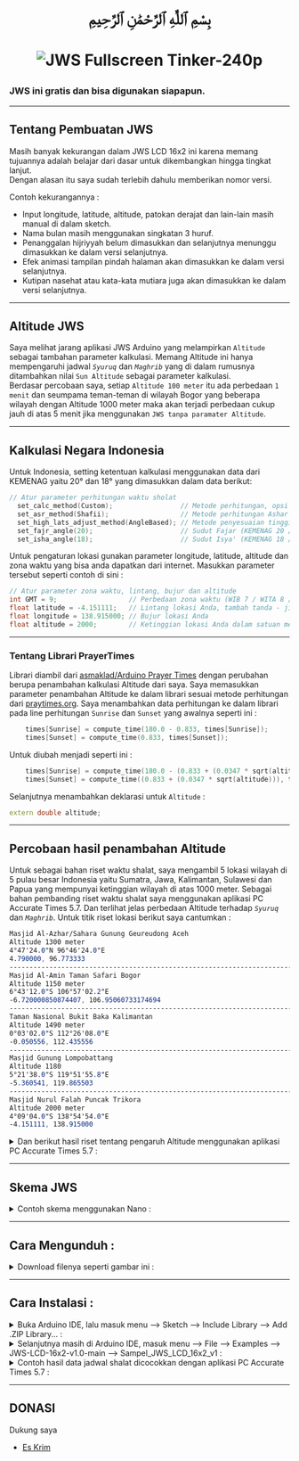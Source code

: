# <p align="center">بِسْمِ ٱللَّٰهِ ٱلرَّحْمَٰنِ ٱلرَّحِيمِ</p>
# <p align="center">![JWS Fullscreen Tinker-240p](https://github.com/chatGaPenTing/JWS-LCD-16x2-v1.0/assets/161785031/f6aeac52-6d8a-4f4c-aaec-869a1f0dbf4e)
</p>

### JWS ini gratis dan bisa digunakan siapapun.  
---
## Tentang Pembuatan JWS
Masih banyak kekurangan dalam JWS LCD 16x2 ini karena memang tujuannya adalah belajar dari dasar untuk dikembangkan hingga tingkat lanjut.  
Dengan alasan itu saya sudah terlebih dahulu memberikan nomor versi.  
  
Contoh kekurangannya :  
- Input longitude, latitude, altitude, patokan derajat dan lain-lain masih manual di dalam sketch.  
- Nama bulan masih menggunakan singkatan 3 huruf.  
- Penanggalan hijriyyah belum dimasukkan dan selanjutnya menunggu dimasukkan ke dalam versi selanjutnya.  
- Efek animasi tampilan pindah halaman akan dimasukkan ke dalam versi selanjutnya.  
- Kutipan nasehat atau kata-kata mutiara juga akan dimasukkan ke dalam versi selanjutnya.  
---
## Altitude JWS
Saya melihat jarang aplikasi JWS Arduino yang melampirkan `Altitude` sebagai tambahan parameter kalkulasi. Memang Altitude ini hanya mempengaruhi jadwal *`Syuruq`* dan *`Maghrib`* yang di dalam rumusnya ditambahkan nilai `Sun Altitude` sebagai parameter kalkulasi.  
Berdasar percobaan saya, setiap `Altitude 100 meter` itu ada perbedaan `1 menit` dan seumpama teman-teman di wilayah Bogor yang beberapa wilayah dengan Altitude 1000 meter maka akan terjadi perbedaan cukup jauh di atas 5 menit jika menggunakan `JWS tanpa paramater Altitude`.

---
## Kalkulasi Negara Indonesia
Untuk Indonesia, setting ketentuan kalkulasi menggunakan data dari KEMENAG yaitu 20° dan 18° yang dimasukkan dalam data berikut:  
```cpp
// Atur parameter perhitungan waktu sholat
  set_calc_method(Custom);                 // Metode perhitungan, opsi ada di PrayerTimes.h
  set_asr_method(Shafii);                  // Metode perhitungan Ashar
  set_high_lats_adjust_method(AngleBased); // Metode penyesuaian tinggi lintang
  set_fajr_angle(20);                      // Sudut Fajar (KEMENAG 20 / MESIR 19.5)
  set_isha_angle(18);                      // Sudut Isya' (KEMENAG 18 / MESIR 17.5)
```
Untuk pengaturan lokasi gunakan parameter longitude, latitude, altitude dan zona waktu yang bisa anda dapatkan dari internet. Masukkan parameter tersebut seperti contoh di sini :  
```cpp
// Atur parameter zona waktu, lintang, bujur dan altitude
int GMT = 9;                  // Perbedaan zona waktu (WIB 7 / WITA 8 / WIT 9)
float latitude = -4.151111;   // Lintang lokasi Anda, tambah tanda - jika anda di wilayah S (South)
float longitude = 138.915000; // Bujur lokasi Anda
float altitude = 2000;        // Ketinggian lokasi Anda dalam satuan meter   
```  
---
  
### Tentang Librari PrayerTimes  
Librari diambil dari [asmaklad/Arduino Prayer Times](https://github.com/asmaklad/Arduino-Prayer-Times) dengan perubahan berupa penambahan kalkulasi Altitude dari saya.
Saya memasukkan parameter penambahan Altitude ke dalam librari sesuai metode perhitungan dari [praytimes.org](http://praytimes.org/calculation). Saya menambahkan data perhitungan ke dalam librari pada line perhitungan `Sunrise` dan `Sunset` yang awalnya seperti ini :  
```cpp
	times[Sunrise] = compute_time(180.0 - 0.833, times[Sunrise]);
	times[Sunset] = compute_time(0.833, times[Sunset]);
```
Untuk diubah menjadi seperti ini :  
```cpp
	times[Sunrise] = compute_time(180.0 - (0.833 + (0.0347 * sqrt(altitude))), times[Sunrise]);
	times[Sunset] = compute_time((0.833 + (0.0347 * sqrt(altitude))), times[Sunset]);
```
Selanjutnya menambahkan deklarasi untuk `Altitude` :  
```cpp
extern double altitude;
```

---

## Percobaan hasil penambahan Altitude  
Untuk sebagai bahan riset waktu shalat, saya mengambil 5 lokasi wilayah di 5 pulau besar Indonesia yaitu Sumatra, Jawa, Kalimantan, Sulawesi dan Papua yang mempunyai ketinggian wilayah di atas 1000 meter. Sebagai bahan pembanding riset waktu shalat  saya menggunakan aplikasi PC Accurate Times 5.7. Dan terlihat jelas perbedaan Altitude terhadap *`Syuruq`* dan *`Maghrib`*. Untuk titik riset lokasi berikut saya cantumkan :  
```css
Masjid Al-Azhar/Sahara Gunung Geureudong Aceh
Altitude 1300 meter
4°47'24.0"N 96°46'24.0"E
4.790000, 96.773333
---------------------------------------------------------------------------
Masjid Al-Amin Taman Safari Bogor
Altitude 1150 meter
6°43'12.0"S 106°57'02.2"E
-6.720000850874407, 106.95060733174694
---------------------------------------------------------------------------
Taman Nasional Bukit Baka Kalimantan
Altitude 1490 meter
0°03'02.0"S 112°26'08.0"E
-0.050556, 112.435556
---------------------------------------------------------------------------
Masjid Gunung Lompobattang
Altitude 1180
5°21'38.0"S 119°51'55.8"E
-5.360541, 119.865503
---------------------------------------------------------------------------
Masjid Nurul Falah Puncak Trikora 
Altitude 2000 meter
4°09'04.0"S 138°54'54.0"E
-4.151111, 138.915000
```
<details>
<summary>Dan berikut hasil riset tentang pengaruh Altitude menggunakan aplikasi PC Accurate Times 5.7 :</summary>  
    
`Sumatra - Aceh`  
![Aceh Diff](https://github.com/chatGaPenTing/JWS-LCD-16x2-v1.0/assets/161785031/6ac6f40e-7577-4293-aff3-f48e78b427f8)
  
`Jawa - Bogor`
![Bogor Diff](https://github.com/chatGaPenTing/JWS-LCD-16x2-v1.0/assets/161785031/e4286b17-81a5-4836-ac3e-261038544d32)

`Kalimantan - Sintang`  
![Kalbar Diff](https://github.com/chatGaPenTing/JWS-LCD-16x2-v1.0/assets/161785031/53632e53-ea6b-402f-9bca-30ad18d44d96)

`Sulawesi - Gowa`  
![Sulsel Diff](https://github.com/chatGaPenTing/JWS-LCD-16x2-v1.0/assets/161785031/f4386ee8-e603-47e2-be50-9c2feb7f4dfd)

`Papua - Puncak Trikora`  
![Papua Diff](https://github.com/chatGaPenTing/JWS-LCD-16x2-v1.0/assets/161785031/bf3c40f5-134c-4dea-908f-65edd451f0b4)
</details>  

---

## Skema JWS
<details>
<summary>Contoh skema menggunakan Nano :</summary>  
	
![skema320](https://github.com/chatGaPenTing/JWS-LCD-16x2-v1.0/assets/161785031/747120df-6544-48f8-b799-7773ca537775)  
</details>  

---
  
## Cara Mengunduh :    
<details>
<summary>Download filenya seperti gambar ini :</summary>  
    
![unduh480](https://github.com/chatGaPenTing/JWS-LCD-16x2-v1.0/assets/161785031/2854ff19-05fb-4756-a5ff-1f04ad1ed275)
</details>  

---
  
## Cara Instalasi :    
  
<details>  
<summary>Buka Arduino IDE, lalu masuk menu --> Sketch --> Include Library --> Add .ZIP Library... :</summary>  

![cara1-320](https://github.com/chatGaPenTing/JWS-LCD-16x2-v1.0/assets/161785031/3f306350-7a76-402a-9080-fe2640f5d3cb)
</details>
    
<details>  
<summary>Selanjutnya masih di Arduino IDE, masuk menu --> File --> Examples --> JWS-LCD-16x2-v1.0-main --> Sampel_JWS_LCD_16x2_v1 :</summary>  
    
![cara2-320](https://github.com/chatGaPenTing/JWS-LCD-16x2-v1.0/assets/161785031/b24a04dc-d3d3-4131-a117-a6186e70bc96)
</details>
  
<details>  
<summary>Contoh hasil data jadwal shalat dicocokkan dengan aplikasi PC Accurate Times 5.7 :</summary>  
  
https://github.com/chatGaPenTing/JWS-LCD-16x2-v1.0/assets/161785031/3bb84285-3116-476f-81cc-920385032255
</details>  

---
  
## DONASI  
Dukung saya
- [Es Krim](https://trakteer.id/iqbal1990/tip)

  
